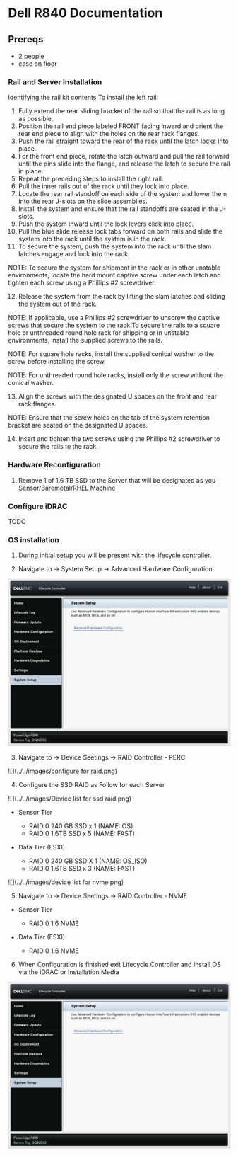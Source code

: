 # Dell R840 Documentation


## Prereqs
- 2 people
- case on floor

### Rail and Server Installation
Identifying the rail kit contents
To install the left rail:
1. Fully extend the rear sliding bracket of the rail so that the rail
is as long as possible.
2. Position the rail end piece labeled FRONT facing inward and
orient the rear end piece to align with the holes on the rear
rack flanges.
3. Push the rail straight toward the rear of the rack until the
latch locks into place.
4. For the front end piece, rotate the latch outward and pull the
rail forward until the pins slide into the flange, and release the
latch to secure the rail in place.
5. Repeat the preceding steps to install the right rail.
6. Pull the inner rails out of the rack until they lock into place.
7. Locate the rear rail standoff on each side of the system and
lower them into the rear J-slots on the slide assemblies.
8. Install the system and ensure that the rail standoffs are seated
in the J-slots.
9. Push the system inward until the lock levers click into place.
10. Pull the blue slide release lock tabs forward on both rails and
slide the system into the rack until the system is in the rack.
11. To secure the system, push the system into the rack until the
slam latches engage and lock into the rack.

NOTE: To secure the system for shipment in the rack or
in other unstable environments, locate the hard mount
captive screw under each latch and tighten each screw
using a Phillips #2 screwdriver.

12. Release the system from the rack by lifting the slam latches
and sliding the system out of the rack.

NOTE: If applicable, use a Phillips #2 screwdriver to
unscrew the captive screws that secure the system to
the rack.To secure the rails to a square hole or unthreaded round
hole rack for shipping or in unstable environments, install the
supplied screws to the rails.

NOTE: For square hole racks, install the supplied conical washer
to the screw before installing the screw.

NOTE: For unthreaded round hole racks, install only the screw
without the conical washer.

13. Align the screws with the designated U spaces on the front
and rear rack flanges.

NOTE: Ensure that the screw holes on the tab of the
system retention bracket are seated on the designated
U spaces.

14. Insert and tighten the two screws using the Phillips #2
screwdriver to secure the rails to the rack.

### Hardware Reconfiguration

1. Remove 1 of 1.6 TB SSD to the Server that will be designated as you Sensor/Baremetal/RHEL Machine


### Configure iDRAC

TODO


### OS installation

1. During initial setup you will be present with the lifecycle controller.

2. Navigate to -> System Setup -> Advanced Hardware Configuration


![](../../images/lifecyclecontroller.png)

3. Navigate to -> Device Seetings -> RAID Controller - PERC



![](../../images/configure for raid.png)

4. Configure the SSD RAID as Follow for each Server

![](../../images/Device list for ssd raid.png)

  - Sensor Tier
    - RAID 0 240 GB SSD x 1 (NAME: OS)
    - RAID 0 1.6TB SSD x 5 (NAME: FAST)

  - Data Tier (ESXI)
    - RAID 0 240 GB SSD X 1 (NAME: OS_ISO)
    - RAID 0 1.6TB SSD x 3 (NAME: FAST)


![](../../images/device list for nvme.png)

5. Navigate to -> Device Seetings -> RAID Controller - NVME
  - Sensor Tier
    - RAID 0 1.6 NVME

  - Data Tier (ESXI)
    - RAID 0 1.6 NVME

6. When Configuration is finished exit Lifecycle Controller and Install OS via the iDRAC or Installation Media

![](../../images/lifecyclecontroller.png)
